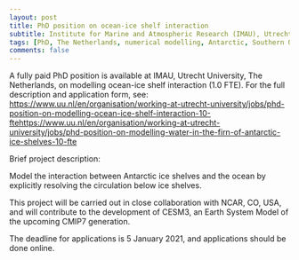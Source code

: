 ```yaml
---
layout: post
title: PhD position on ocean-ice shelf interaction
subtitle: Institute for Marine and Atmospheric Research (IMAU), Utrecht University, The Netherlands 
tags: [PhD, The Netherlands, numerical modelling, Antarctic, Southern Ocean, ice sheet]
comments: false
---
```


A fully paid PhD position is available at IMAU, Utrecht University, The Netherlands, on modelling ocean-ice shelf interaction (1.0 FTE). For the full description and application form, see: https://www.uu.nl/en/organisation/working-at-utrecht-university/jobs/phd-position-on-modelling-ocean-ice-shelf-interaction-10-fte<https://www.uu.nl/en/organisation/working-at-utrecht-university/jobs/phd-position-on-modelling-water-in-the-firn-of-antarctic-ice-shelves-10-fte>

Brief project description:

Model the interaction between Antarctic ice shelves and the ocean by explicitly resolving the circulation below ice shelves.

This project will be carried out in close collaboration with NCAR, CO, USA, and will contribute to the development of CESM3, an Earth System Model of the upcoming CMIP7 generation.

The deadline for applications is 5 January 2021, and applications should be done online.